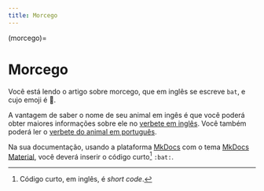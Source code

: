 ```yaml
---
title: Morcego
---
```


(morcego)=

# Morcego

Você está lendo o artigo sobre morcego, que em inglês se escreve 
`bat`, e cujo emoji é 🦇.

A vantagem de saber o nome de seu animal em ingês é que você poderá obter maiores informações sobre ele no [verbete em inglês](wikien:bat). 
Você também poderá ler o [verbete do animal em português](wikipt:morcego).

Na sua documentação, usando a plataforma [MkDocs](https://www.mkdocs.org/) com o tema [MkDocs Material](https://squidfunk.github.io/mkdocs-material/),
você deverá inserir o código curto[^1] `:bat:`.

[^1]: Código curto, em inglês, é *short code*.
